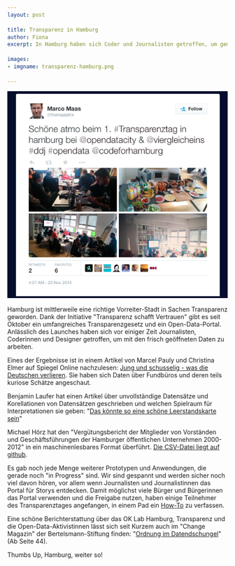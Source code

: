 ```yaml
---
layout: post

title: Transparenz in Hamburg
author: Fiona
excerpt: In Hamburg haben sich Coder und Journalisten getroffen, um gemeinsam das neu gelaunchte Transparenzportal zu erkunden. Hier gibt's Links zu den Ergebnissen.

images:
- imgname: transparenz-hamburg.png

---
```

![maas-tweet](/assets/blog/maas-tweet.png) 

Hamburg ist mittlerweile eine richtige Vorreiter-Stadt in Sachen Transparenz geworden. Dank der Initiative "Transparenz schafft Vertrauen" gibt es seit Oktober ein umfangreiches Transparenzgesetz und ein Open-Data-Portal. Anlässlich des Launches haben sich vor einiger Zeit Journalisten, Coderinnen und Designer getroffen, um mit den frisch geöffneten Daten zu arbeiten.

Eines der Ergebnisse ist in einem Artikel von Marcel Pauly und Christina Elmer auf Spiegel Online nachzulesen: [Jung und schusselig - was die Deutschen verlieren][]. Sie haben sich Daten über Fundbüros und deren teils kuriose Schätze angeschaut. 

Benjamin Laufer hat einen Artikel über unvollständige Datensätze und Korellationen von Datensätzen geschrieben und welchen Spielraum für Interpretationen sie geben: "[Das könnte so eine schöne Leerstandskarte sein][]"

Michael Hörz hat den "Vergütungsbericht der Mitglieder von Vorständen und Geschäftsführungen der Hamburger öffentlichen Unternehmen 2000-2012" in ein maschinenlesbares Format überführt. [Die CSV-Datei liegt auf github][].

Es gab noch jede Menge weiterer Prototypen und Anwendungen, die gerade noch "in Progress" sind. Wir sind gespannt und werden sicher noch viel davon hören, vor allem wenn Journalisten und Journalistinnen das Portal für Storys entdecken.
Damit möglichst viele Bürger und Bürgerinnen das Portal verwenden und die Freigabe nutzen, haben einige Teilnehmer des Transparenztages angefangen, in einem Pad ein [How-To][] zu verfassen.

Eine schöne Berichterstattung über das OK Lab Hamburg, Transparenz und die Open-Data-Aktivistinnen lässt sich seit Kurzem auch im "Change Magazin" der Bertelsmann-Stiftung finden: "[Ordnung im Datendschungel][]" (Ab Seite 44).

Thumbs Up, Hamburg, weiter so!

[Jung und schusselig - was die Deutschen verlieren]: http://www.spiegel.de/panorama/gesellschaft/fundbuero-datencheck-was-die-deutschen-2014-verloren-haben-a-1004619.html
[Das könnte so eine schöne Leerstandskarte sein]: https://benjaminlaufer.wordpress.com/2014/11/23/das-konnte-so-eine-schone-leerstandskarte-sein/
[Die CSV-Datei liegt auf github]: https://github.com/m-hoerz/verguetungen/tree/master/hamburg
[How-To]: https://pad.okfn.org/p/opendata-howto
[Ordnung im Datendschungel]: http://www.bertelsmann-stiftung.de/fileadmin/files/BSt/Publikationen/Infomaterialien/IN_ChangeMagazin_04_2014.pdf
